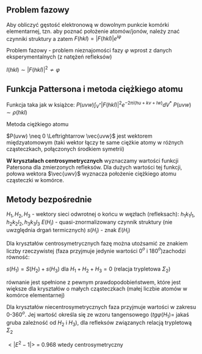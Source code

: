 ## Problem fazowy

Aby obliczyć gęstość elektronową w dowolnym punkcie komórki elementarnej, tzn. aby poznać położenie atomów/jonów, należy znać czynniki struktury a zatem $F(hkl)=|F(hkl)|e^{i \varphi}$ 

Problem fazowy - problem nieznajomości fazy $\varphi$ wprost z danych eksperymentalnych (z natężeń refleksów)

$I(hkl)\sim |F(hkl)|^2 \nsim \varphi$ 

## Funkcja Pattersona i metoda ciężkiego atomu

Funkcja taka jak w książce:
$P(uvw) \int _{V^*} |F(hkl)|^2 e^{-2 \pi i (hu+kv+lw)} dV^*$
$P(uvw) \sim \rho(hkl)$

Metoda ciężkiego atomu

$P(uvw) \neq 0 \Leftrightarrow  \vec{uvw}$ jest wektorem międzyatomowym (taki wektor łączy te same ciężkie atomy w różnych cząsteczkach, połączonych środkiem symetrii)

**W kryształach centrosymetrycznych** wyznaczamy wartości funkcji Patersona dla zmierzonych refleksów. Dla dużych wartości tej funkcji, połowa wektora $\vec{uwv}$ wyznacza położenie ciężkiego atomu cząsteczki w komórce.

## Metody bezpośrednie

$H_1, H_2, H_3$ - wektory sieci odwrotnej o końcu w węzłach (refleksach): $h_1k_1l_1 , h_2k_2l_2 , h_3k_3l_3$
$E(H_i)$ - quasi-znormalizowany czynnik struktury (nie uwzględnia drgań termicznych)
$s(H_i)$ - znak $E(H_i)$

Dla kryształów centrosymetrycznych fazę można utożsamić ze znakiem liczby rzeczywistej (faza przyjmuje jedynie wartości 0$^o$ i 180$^o$)zachodzi równość:

$s(H_1)=S(H_2)+s(H_3)$
dla $H_1+H_2+H_3=0$ (relacja trypletowa $\Sigma_2$)

równanie jest spełnione z pewnym prawdopodobieństwem, które jest większe dla kryształów o małych cząsteczkach (małej liczbie atomów w komórce elementarnej)

Dla kryształów niecentrosymetrycznych faza przyjmuje wartości w zakresu 0-360$^o$. Jej wartość określa się ze wzoru tangensowego ($tg\varphi(H_1)=$ jakaś gruba zależność od $H_2$ i $H_3$), dla refleksów związanych relacją trypletową $\Sigma_2$ 

$<|E^2-1|>$ = 0.968 wtedy centrosymetryczny

